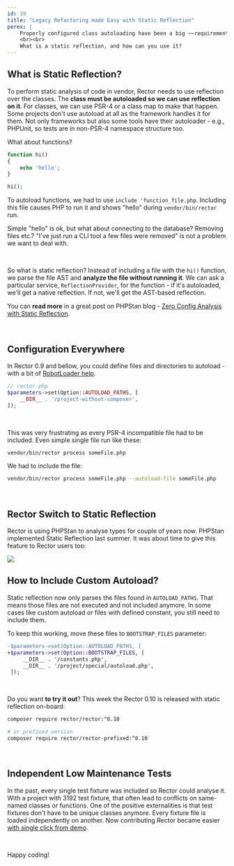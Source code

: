 ```yaml
---
id: 19
title: "Legacy Refactoring made Easy with Static Reflection"
perex: |
    Properly configured class autoloading have been a big ~~requirement~~ problem for many projects that do not use flawless PSR-4 autoload. It took two months of hard work of our team and Rector community, but we're here.
    <br><br>
    What is a static reflection, and how can you use it?
---
```


## What is Static Reflection?

To perform static analysis of code in vendor, Rector needs to use reflection over the classes. The **class must be autoloaded so we can use reflection on it**. For classes, we can use PSR-4 or a class map to make that happen. Some projects don't use autoload at all as the framework handles it for them. Not only frameworks but also some tools have their autoloader - e.g., PHPUnit, so tests are in non-PSR-4 namespace structure too.

What about functions?

```php
function hi()
{
    echo 'hello';
}

hi();
```

To autoload functions, we had to use `include 'function_file.php`. Including this file causes PHP to run it and shows "hello" during `vendor/bin/rector` run.

Simple "hello" is ok, but what about connecting to the database? Removing files etc.? "I've just run a CLI tool a few files were removed" is not a problem we want to deal with.

<br>

So what is static reflection? Instead of including a file with the `hi()` function, we parse the file AST and **analyze the file without running it**. We can ask a particular service, `ReflectionProvider`, for the function - if it's autoloaded, we'll get a native reflection. If not, we'll get the AST-based reflection.

You can **read more** in a great post on PHPStan blog - [Zero Config Analysis with Static Reflection](https://phpstan.org/blog/zero-config-analysis-with-static-reflection).

<br>

## Configuration Everywhere

In Rector 0.9 and bellow, you could define files and directories to autoload - with a bit of [RobotLoader help](https://tomasvotruba.com/blog/2020/06/08/drop-robot-loader-and-let-composer-deal-with-autoloading/).

```php
// rector.php
$parameters->set(Option::AUTOLOAD_PATHS, [
    __DIR__ . '/project-without-composer',
]);
```

<br>

This was very frustrating as every PSR-4 incompatible file had to be included. Even simple single file run like these:

```bash
vendor/bin/rector process someFile.php
```

We had to include the file:

```bash
vendor/bin/rector process someFile.php --autoload-file someFile.php
```


<br>

## Rector Switch to Static Reflection

Rector is using PHPStan to analyse types for couple of years now. PHPStan implemented Static Reflection last summer. It was about time to give this feature to Rector users too:

<a href="https://github.com/rectorphp/rector/pull/5665">
    <img src="https://user-images.githubusercontent.com/924196/111977050-9a4f0f00-8b02-11eb-8923-8acdfe362dbf.png" class="img-thumbnail">
</a>

<br>

## How to Include Custom Autoload?

Static reflection now only parses the files found in `AUTOLOAD_PATHS`. That means those files are not executed and not included anymore. In some cases like custom autoload or files with defined constant, you still need to include them.

To keep this working, move these files to `BOOTSTRAP_FILES` parameter:

```diff
-$parameters->set(Option::AUTOLOAD_PATHS, [
+$parameters->set(Option::BOOTSTRAP_FILES, [
     __DIR__ . '/constants.php',
     __DIR__ . '/project/special/autoload.php',
 ]);
```

<br>

Do you want **to try it out**? This week the Rector 0.10 is released with static reflection on-board:

```bash
composer require rector/rector:^0.10

# or prefixed version
composer require rector/rector-prefixed:^0.10
```

<br>

## Independent Low Maintenance Tests

In the past, every single test fixture was included so Rector could analyse it. With a project with 3192 test fixture, that often lead to conflicts on same-named classes or functions. One of the positive externalities is that test fixtures don't have to be unique classes anymore. Every fixture file is loaded independently on another. Now contributing Rector became easier [with single click from demo](https://getrector.org/demo).

<br>

Happy coding!

